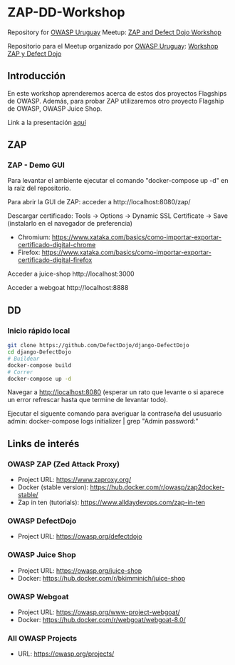 # ZAP-DD-Workshop

Repository for [OWASP Uruguay](https://owasp.org/uruguay) Meetup: [ZAP and Defect Dojo Workshop]((https://www.meetup.com/es/OWASP-Uruguay-Chapter/events/272569351/))

Repositorio para el Meetup organizado por [OWASP Uruguay](https://owasp.org/uruguay): [Workshop ZAP y Defect Dojo](https://www.meetup.com/es/OWASP-Uruguay-Chapter/events/272569351/)

## Introducción
En este workshop aprenderemos acerca de estos dos proyectos Flagships de OWASP. Además, para probar ZAP utilizaremos otro proyecto Flagship de OWASP, OWASP Juice Shop.

Link a la presentación [aquí](https://docs.google.com/presentation/d/1qhvtCQTBHwQQ9NS7_VQZh8r67kC4DyQZCpTHqA7sy2w/edit?usp=sharing)

## ZAP

### ZAP - Demo GUI
Para levantar el ambiente ejecutar el comando "docker-compose up -d" en la raíz del repositorio.

Para abrir la GUI de ZAP: acceder a http://localhost:8080/zap/

Descargar certificado: Tools -> Options -> Dynamic SSL Certificate -> Save (instalarlo en el navegador de preferencia)
* Chromium: https://www.xataka.com/basics/como-importar-exportar-certificado-digital-chrome
* Firefox:  https://www.xataka.com/basics/como-importar-exportar-certificado-digital-firefox

Acceder a juice-shop http://localhost:3000

Acceder a webgoat http://localhost:8888
## DD
<!--
Para probar Defect Dojo puede hacerlo de alguna de las dos maneras a continuación:
### Demo Online
Ingresar al [ambiente de test](https://defectdojo.herokuapp.com/) con las siguiente crerdenciales.
* admin / defectdojo@demo#appsec
* product_manager / defectdojo@demo#product
-->
### Inicio rápido local
```sh
git clone https://github.com/DefectDojo/django-DefectDojo
cd django-DefectDojo
# Buildear
docker-compose build
# Correr
docker-compose up -d
```

Navegar a <http://localhost:8080> (esperar un rato que levante o si aparece un error refrescar hasta que termine de levantar todo).

Ejecutar el siguente comando para averiguar la contraseña del ususuario admin:
docker-compose logs initializer | grep "Admin password:" 


## Links de interés
### OWASP ZAP (Zed Attack Proxy)
- Project URL: https://www.zaproxy.org/
- Docker (stable version): https://hub.docker.com/r/owasp/zap2docker-stable/
- Zap in ten (tutorials): https://www.alldaydevops.com/zap-in-ten

### OWASP DefectDojo
- Project URL: https://owasp.org/defectdojo

### OWASP Juice Shop
- Project URL: https://owasp.org/juice-shop
- Docker: https://hub.docker.com/r/bkimminich/juice-shop

### OWASP Webgoat
- Project URL: https://owasp.org/www-project-webgoat/
- Docker: https://hub.docker.com/r/webgoat/webgoat-8.0/

### All OWASP Projects
- URL: https://owasp.org/projects/
